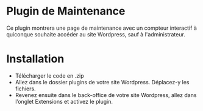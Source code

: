 # Plugin de Maintenance

Ce plugin montrera une page de maintenance avec un compteur interactif à quiconque souhaite accéder au site Wordpress, sauf à l'administrateur.

# Installation

- Télécharger le code en .zip
- Allez dans le dossier plugins de votre site Wordpress. Déplacez-y les fichiers.
- Revenez ensuite dans le back-office de votre site Wordpress, allez dans l’onglet Extensions et activez le plugin.

